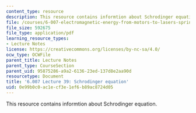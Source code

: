 ```yaml
---
content_type: resource
description: This resource contains informtion about Schrodinger equation.
file: /courses/6-007-electromagnetic-energy-from-motors-to-lasers-spring-2011/0e99b0c0ac1ecf3e1ef6b89ac8724d05_MIT6_007S11_lec39.pdf
file_size: 592675
file_type: application/pdf
learning_resource_types:
- Lecture Notes
license: https://creativecommons.org/licenses/by-nc-sa/4.0/
ocw_type: OCWFile
parent_title: Lecture Notes
parent_type: CourseSection
parent_uid: 95875286-a9a2-6136-23ed-137d8e2aa90d
resourcetype: Document
title: '6.007 Lecture 39: Schrodinger equation'
uid: 0e99b0c0-ac1e-cf3e-1ef6-b89ac8724d05
---
```

This resource contains informtion about Schrodinger equation.